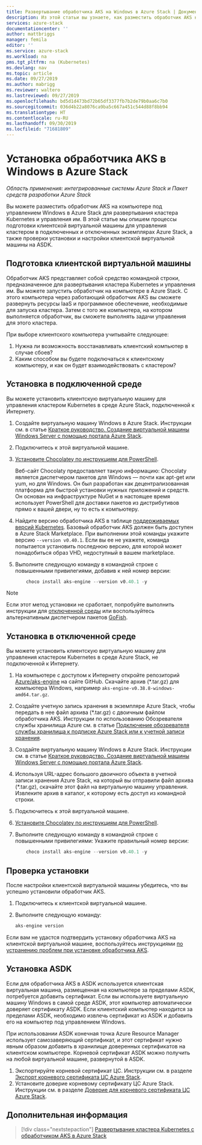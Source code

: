 ```yaml
---
title: Развертывание обработчика AKS на Windows в Azure Stack | Документация Майкрософт
description: Из этой статьи вы узнаете, как разместить обработчик AKS на компьютере под управлением Windows в Azure Stack для развертывания кластера Kubernetes и управления им.
services: azure-stack
documentationcenter: ''
author: mattbriggs
manager: femila
editor: ''
ms.service: azure-stack
ms.workload: na
pms.tgt_pltfrm: na (Kubernetes)
ms.devlang: nav
ms.topic: article
ms.date: 09/27/2019
ms.author: mabrigg
ms.reviewer: waltero
ms.lastreviewed: 09/27/2019
ms.openlocfilehash: bd5d1d473bd72b65df3377fb7b2de79b0aa6c7b0
ms.sourcegitcommit: 036d4b22a8076ca9ba5c667a451c544d88f8bb94
ms.translationtype: HT
ms.contentlocale: ru-RU
ms.lasthandoff: 09/30/2019
ms.locfileid: "71681809"
---
```

# <a name="install-the-aks-engine-on-windows-in-azure-stack"></a>Установка обработчика AKS в Windows в Azure Stack

*Область применения: интегрированные системы Azure Stack и Пакет средств разработки Azure Stack*

Вы можете разместить обработчик AKS на компьютере под управлением Windows в Azure Stack для развертывания кластера Kubernetes и управления им. В этой статье мы опишем процессы подготовки клиентской виртуальной машины для управления кластером в подключенных и отключенных экземплярах Azure Stack, а также проверки установки и настройки клиентской виртуальной машины на ASDK.

## <a name="prepare-the-client-vm"></a>Подготовка клиентской виртуальной машины

Обработчик AKS представляет собой средство командной строки, предназначенное для развертывания кластера Kubernetes и управления им. Вы можете запустить обработчик на компьютере в Azure Stack. С этого компьютера через работающий обработчик AKS вы сможете развернуть ресурсы IaaS и программное обеспечение, необходимые для запуска кластера. Затем с того же компьютера, на котором выполняется обработчик, вы сможете выполнять задачи управления для этого кластера.

При выборе клиентского компьютера учитывайте следующее:

1. Нужна ли возможность восстанавливать клиентский компьютер в случае сбоев?
3. Каким способом вы будете подключаться к клиентскому компьютеру, и как он будет взаимодействовать с кластером?

## <a name="install-in-a-connected-environment"></a>Установка в подключенной среде

Вы можете установить клиентскую виртуальную машину для управления кластером Kubernetes в среде Azure Stack, подключенной к Интернету.

1. Создайте виртуальную машину Windows в Azure Stack. Инструкции см. в статье [Краткое руководство. Создание виртуальной машины Windows Server с помощью портала Azure Stack](https://docs.microsoft.com/azure-stack/user/azure-stack-quick-windows-portal).
2. Подключитесь к этой виртуальной машине.
3. [Установите Chocolatey по инструкциям для PowerShell](https://chocolatey.org/install#install-with-powershellexe). 

    Веб-сайт Chocolaty предоставляет такую информацию: Chocolaty является диспетчером пакетов для Windows — почти как apt-get или yum, но для Windows. Он был разработан как децентрализованная платформа для быстрой установки нужных приложений и средств. Он основан на инфраструктуре NuGet и в настоящее время использует PowerShell для доставки пакетов из дистрибутивов прямо к вашей двери, ну то есть к компьютеру.
4. Найдите версию обработчика AKS в таблице [поддерживаемых версий Kubernetes](https://github.com/Azure/aks-engine/blob/master/docs/topics/azure-stack.md#supported-kubernetes-versions). Базовый обработчик AKS должен быть доступен в Azure Stack Marketplace. При выполнении этой команды укажите версию `--version v0.40.1`. Если вы ее не укажете, команда попытается установить последнюю версию, для которой может понадобиться образ VHD, недоступный в вашем marketplace.
5. Выполните следующую команду в командной строке с повышенными привилегиями, добавив к ней номер версии:

    ```PowerShell  
        choco install aks-engine --version v0.40.1 -y
    ```

> [!Note]  
> Если этот метод установки не сработает, попробуйте выполнить инструкции для [отключенной среды](#install-in-a-disconnected-environment) или воспользуйтесь альтернативным диспетчером пакетов [GoFish](azure-stack-kubernetes-aks-engine-troubleshoot.md#try-gofish).

## <a name="install-in-a-disconnected-environment"></a>Установка в отключенной среде

Вы можете установить клиентскую виртуальную машину для управления кластером Kubernetes в среде Azure Stack, не подключенной к Интернету.

1.  На компьютере с доступом к Интернету откройте репозиторий [Azure/aks-engine](https://github.com/Azure/aks-engine/releases/latest) на сайте GitHub. Скачайте архив (*.tar.gz) для компьютера Windows, например `aks-engine-v0.38.8-windows-amd64.tar.gz`.

2.  Создайте учетную запись хранения в экземпляре Azure Stack, чтобы передать в нее файл архива (*.tar.gz) с двоичным файлом обработчика AKS. Инструкции по использованию Обозревателя службы хранилища Azure см. в статье [Подключение обозревателя службы хранилища к подписке Azure Stack или к учетной записи хранения](https://docs.microsoft.com/azure-stack/user/azure-stack-storage-connect-se).

3. Создайте виртуальную машину Windows в Azure Stack. Инструкции см. в статье [Краткое руководство. Создание виртуальной машины Windows Server с помощью портала Azure Stack](https://docs.microsoft.com/azure-stack/user/azure-stack-quick-windows-portal).

4.  Используя URL-адрес большого двоичного объекта в учетной записи хранения Azure Stack, на который вы отправили файл архива (*.tar.gz), скачайте этот файл на виртуальную машину управления. Извлеките архив в каталог, к которому есть доступ из командной строки.

5. Подключитесь к этой виртуальной машине.

6. [Установите Chocolatey по инструкциям для PowerShell](https://chocolatey.org/install#install-with-powershellexe). 

7.  Выполните следующую команду в командной строке с повышенными привилегиями: Укажите правильный номер версии:

    ```PowerShell  
        choco install aks-engine --version v0.40.1 -y
    ```

## <a name="verify-the-installation"></a>Проверка установки

После настройки клиентской виртуальной машины убедитесь, что вы успешно установили обработчик AKS.

1. Подключитесь к клиентской виртуальной машине.
2. Выполните следующую команду:

    ```PowerShell  
    aks-engine version
    ```

Если вам не удастся подтвердить установку обработчика AKS на клиентской виртуальной машине, воспользуйтесь инструкциями [по устранению проблем при установке обработчика AKS](azure-stack-kubernetes-aks-engine-troubleshoot.md).


## <a name="asdk-installation"></a>Установка ASDK

Если для обработчика AKS в ASDK используется клиентская виртуальная машина, размещенная на компьютере за пределами ASDK, потребуется добавить сертификат. Если вы используете виртуальную машину Windows в самой среде ASDK, этот компьютер автоматически доверяет сертификату ASDK. Если клиентский компьютер находится за пределами ASDK, необходимо извлечь сертификат из ASDK и добавить его на компьютер под управлением Windows.

При использовании ASDK конечная точка Azure Resource Manager использует самозаверяющий сертификат, и этот сертификат нужно явным образом добавить в хранилище доверенных сертификатов на клиентском компьютере. Корневой сертификат ASDK можно получить на любой виртуальной машине, развернутой в ASDK.

1. Экспортируйте корневой сертификат ЦС. Инструкции см. в разделе [Экспорт корневого сертификата ЦС Azure Stack](https://docs.microsoft.com/azure-stack/user/azure-stack-version-profiles-azurecli2#export-the-azure-stack-ca-root-certificate).
2. Установите доверие корневому сертификату ЦС Azure Stack. Инструкции см. в разделе [Доверие для корневого сертификата ЦС Azure Stack](https://docs.microsoft.com/azure-stack/user/azure-stack-version-profiles-azurecli2#trust-the-azure-stack-ca-root-certificate).

## <a name="next-steps"></a>Дополнительная информация

> [!div class="nextstepaction"]
> [Развертывание кластера Kubernetes с обработчиком AKS в Azure Stack](azure-stack-kubernetes-aks-engine-deploy-cluster.md)
